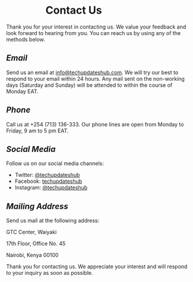 # &nbsp;&nbsp;&nbsp;&nbsp;&nbsp;&nbsp;&nbsp;&nbsp;&nbsp;&nbsp;&nbsp;&nbsp;&nbsp;&nbsp;&nbsp;&nbsp;Contact Us

Thank you for your interest in contacting us. We value your feedback and look forward to hearing from you. You can reach us by using any of the methods below.

## *Email*

Send us an email at [info@techupdateshub.com](info@techupdateshub.com). We will try our best to respond to your email within 24 hours. Any mail sent on the non-working days (Saturday and Sunday) will be attended to within the course of Monday EAT.

## *Phone*

Call us at +254 (713) 136-333. Our phone lines are open from Monday to Friday, 9 am to 5 pm EAT.

## *Social Media*

Follow us on our social media channels:

- Twitter: [@techupdateshub](https://twitter.com/techupdateshub)
- Facebook: [techupdateshub](https://www.facebook.com/techupdateshub)
- Instagram: [@techupdateshub](https://www.instagram.com/techupdateshub)

## *Mailing Address*

Send us mail at the following address:

GTC Center, Waiyaki

17th Floor, Office No. 45

Nairobi, Kenya 00100


Thank you for contacting us. We appreciate your interest and will respond to your inquiry as soon as possible.
